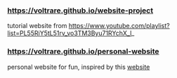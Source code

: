 ### https://voltrare.github.io/website-project
tutorial website from https://www.youtube.com/playlist?list=PL55RiY5tL51rv_vo3TM3Byu71RYchX_l_
### https://voltrare.github.io/personal-website
personal website for fun, inspired by this [website](https://console.dev/reviews/neovim-best-code-editor-ide-for-developers/0)
